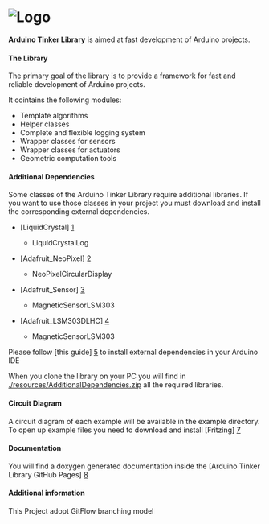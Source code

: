 ![Logo](https://raw.github.com/Nicola17/ArduinoTinkerLibrary/develop/resources/tinkerLogo.png)
====================

**Arduino Tinker Library** is aimed at fast development of Arduino projects.

#### The Library

The primary goal of the library is to provide a framework for fast and reliable development of Arduino projects. 

It cointains the following modules:

* Template algorithms
* Helper classes
* Complete and flexible logging system
* Wrapper classes for sensors
* Wrapper classes for actuators
* Geometric computation tools

#### Additional Dependencies

Some classes of the Arduino Tinker Library require additional libraries.
If you want to use those classes in your project you must download and install the corresponding external dependencies.

*	[LiquidCrystal] [1]
	* LiquidCrystalLog

*	[Adafruit_NeoPixel] [2]
	* NeoPixelCircularDisplay
	
* [Adafruit_Sensor] [3]
  * MagneticSensorLSM303 
  
* [Adafruit_LSM303DLHC] [4]
  * MagneticSensorLSM303 
	


Please follow [this guide] [5] to install external dependencies in your Arduino IDE


When you clone the library on your PC you will find in [./resources/AdditionalDependencies.zip][6] all the required libraries.


[1]: http://arduino.cc/en/Tutorial/LiquidCrystal "LiquidCrystal"
[2]: https://github.com/adafruit/Adafruit_NeoPixel "Adafruit_NeoPixel"
[3]: https://github.com/adafruit/Adafruit_Sensor "Adafruit_Sensor"
[4]: https://github.com/adafruit/Adafruit_LSM303DLHC "Adafruit_LSM303DLHC"
[5]: http://www.arduino.cc/en/Hacking/Libraries "Arduino Libraries Guide"
[6]: https://github.com/Nicola17/ArduinoTinkerLibrary/blob/develop/resources/AdditionalDependencies.zip?raw=true "./resources/AdditionalDependencies.zip"
#### Circuit Diagram

A circuit diagram of each example will be available in the example directory.
To open up example files you need to download and install [Fritzing] [7]

[7]: http://fritzing.org/ "Fritzing"

#### Documentation
You will find a doxygen generated documentation inside the [Arduino Tinker Library GitHub Pages] [8]

[8]: http://nicola17.github.io/ArduinoTinkerLibrary/ "Arduino Tinker Library GitHub Pages"

#### Additional information

This Project adopt GitFlow branching model
